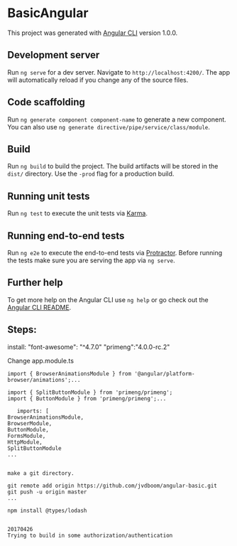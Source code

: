 # BasicAngular

This project was generated with [Angular CLI](https://github.com/angular/angular-cli) version 1.0.0.

## Development server

Run `ng serve` for a dev server. Navigate to `http://localhost:4200/`. The app will automatically reload if you change any of the source files.

## Code scaffolding

Run `ng generate component component-name` to generate a new component. You can also use `ng generate directive/pipe/service/class/module`.

## Build

Run `ng build` to build the project. The build artifacts will be stored in the `dist/` directory. Use the `-prod` flag for a production build.

## Running unit tests

Run `ng test` to execute the unit tests via [Karma](https://karma-runner.github.io).

## Running end-to-end tests

Run `ng e2e` to execute the end-to-end tests via [Protractor](http://www.protractortest.org/).
Before running the tests make sure you are serving the app via `ng serve`.

## Further help

To get more help on the Angular CLI use `ng help` or go check out the [Angular CLI README](https://github.com/angular/angular-cli/blob/master/README.md).


## Steps:

install:    "font-awesome": "^4.7.0"
            "primeng":"4.0.0-rc.2"

Change app.module.ts

    import { BrowserAnimationsModule } from '@angular/platform-browser/animations';...

    import { SplitButtonModule } from 'primeng/primeng';
    import { ButtonModule } from 'primeng/primeng';...       

       imports: [
    BrowserAnimationsModule,
    BrowserModule,
    ButtonModule,
    FormsModule,
    HttpModule,
    SplitButtonModule
    ...


    make a git directory.

    git remote add origin https://github.com/jvdboom/angular-basic.git
    git push -u origin master
    ...

    npm install @types/lodash


    20170426
    Trying to build in some authorization/authentication